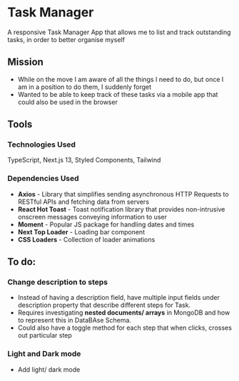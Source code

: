 # Task Manager

A responsive Task Manager App that allows me to list and track outstanding tasks, in order to better organise myself

## Mission

-   While on the move I am aware of all the things I need to do, but once I am in a position to do them, I suddenly forget
-   Wanted to be able to keep track of these tasks via a mobile app that could also be used in the browser

## Tools

### Technologies Used

TypeScript, Next.js 13, Styled Components, Tailwind

### Dependencies Used

-   **Axios** - Library that simplifies sending asynchronous HTTP Requests to RESTful APIs and fetching data from servers
-   **React Hot Toast** - Toast notification library that provides non-intrusive onscreen messages conveying information to user
-   **Moment** - Popular JS package for handling dates and times
-   **Next Top Loader** - Loading bar component
-   **CSS Loaders** - Collection of loader animations

## To do:

### Change description to steps

-   Instead of having a description field, have multiple input fields under description property that describe different steps for Task.
-   Requires investigating **nested documents/ arrays** in MongoDB and how to represent this in DataBAse Schema.
-   Could also have a toggle method for each step that when clicks, crosses out particular step

### Light and Dark mode

-   Add light/ dark mode
